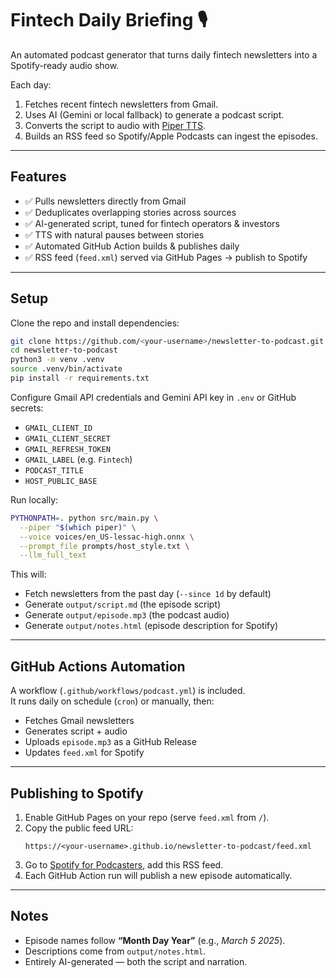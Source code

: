 # Fintech Daily Briefing 🎙️

An automated podcast generator that turns daily fintech newsletters into a Spotify-ready audio show.

Each day:
1. Fetches recent fintech newsletters from Gmail.
2. Uses AI (Gemini or local fallback) to generate a podcast script.
3. Converts the script to audio with [Piper TTS](https://github.com/rhasspy/piper).
4. Builds an RSS feed so Spotify/Apple Podcasts can ingest the episodes.

---

## Features
- ✅ Pulls newsletters directly from Gmail  
- ✅ Deduplicates overlapping stories across sources  
- ✅ AI-generated script, tuned for fintech operators & investors  
- ✅ TTS with natural pauses between stories  
- ✅ Automated GitHub Action builds & publishes daily  
- ✅ RSS feed (`feed.xml`) served via GitHub Pages → publish to Spotify  

---

## Setup

Clone the repo and install dependencies:

```bash
git clone https://github.com/<your-username>/newsletter-to-podcast.git
cd newsletter-to-podcast
python3 -m venv .venv
source .venv/bin/activate
pip install -r requirements.txt
```

Configure Gmail API credentials and Gemini API key in `.env` or GitHub secrets:
- `GMAIL_CLIENT_ID`
- `GMAIL_CLIENT_SECRET`
- `GMAIL_REFRESH_TOKEN`
- `GMAIL_LABEL` (e.g. `Fintech`)
- `PODCAST_TITLE`
- `HOST_PUBLIC_BASE`

Run locally:

```bash
PYTHONPATH=. python src/main.py \
  --piper "$(which piper)" \
  --voice voices/en_US-lessac-high.onnx \
  --prompt_file prompts/host_style.txt \
  --llm_full_text
```

This will:
- Fetch newsletters from the past day (`--since 1d` by default)  
- Generate `output/script.md` (the episode script)  
- Generate `output/episode.mp3` (the podcast audio)  
- Generate `output/notes.html` (episode description for Spotify)  

---

## GitHub Actions Automation

A workflow (`.github/workflows/podcast.yml`) is included.  
It runs daily on schedule (`cron`) or manually, then:

- Fetches Gmail newsletters  
- Generates script + audio  
- Uploads `episode.mp3` as a GitHub Release  
- Updates `feed.xml` for Spotify  

---

## Publishing to Spotify

1. Enable GitHub Pages on your repo (serve `feed.xml` from `/`).  
2. Copy the public feed URL:  
   ```
   https://<your-username>.github.io/newsletter-to-podcast/feed.xml
   ```
3. Go to [Spotify for Podcasters](https://podcasters.spotify.com/), add this RSS feed.  
4. Each GitHub Action run will publish a new episode automatically.

---

## Notes
- Episode names follow **“Month Day Year”** (e.g., *March 5 2025*).  
- Descriptions come from `output/notes.html`.  
- Entirely AI-generated — both the script and narration.  
